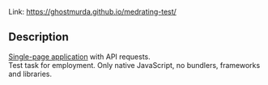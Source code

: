 Link: https://ghostmurda.github.io/medrating-test/

## Description

<a href="https://ghostmurda.github.io/medrating-test/">Single-page application</a> with API requests.<br/>
Test task for employment. Only native JavaScript, no bundlers, frameworks and libraries.